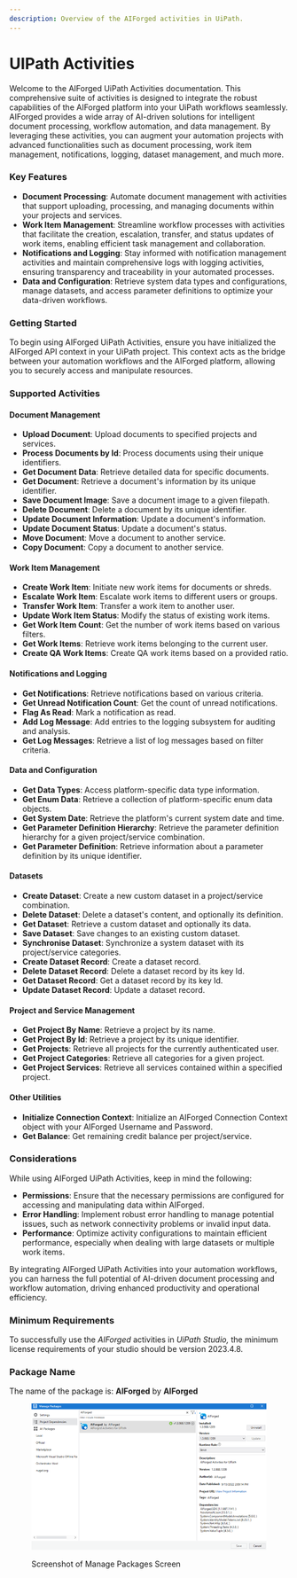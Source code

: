 ```yaml
---
description: Overview of the AIForged activities in UiPath.
---
```


# UIPath Activities

Welcome to the AIForged UiPath Activities documentation. This comprehensive suite of activities is designed to integrate the robust capabilities of the AIForged platform into your UiPath workflows seamlessly. AIForged provides a wide array of AI-driven solutions for intelligent document processing, workflow automation, and data management. By leveraging these activities, you can augment your automation projects with advanced functionalities such as document processing, work item management, notifications, logging, dataset management, and much more.

### Key Features

* **Document Processing**: Automate document management with activities that support uploading, processing, and managing documents within your projects and services.
* **Work Item Management**: Streamline workflow processes with activities that facilitate the creation, escalation, transfer, and status updates of work items, enabling efficient task management and collaboration.
* **Notifications and Logging**: Stay informed with notification management activities and maintain comprehensive logs with logging activities, ensuring transparency and traceability in your automated processes.
* **Data and Configuration**: Retrieve system data types and configurations, manage datasets, and access parameter definitions to optimize your data-driven workflows.

### Getting Started

To begin using AIForged UiPath Activities, ensure you have initialized the AIForged API context in your UiPath project. This context acts as the bridge between your automation workflows and the AIForged platform, allowing you to securely access and manipulate resources.

### Supported Activities

#### Document Management

* **Upload Document**: Upload documents to specified projects and services.
* **Process Documents by Id**: Process documents using their unique identifiers.
* **Get Document Data**: Retrieve detailed data for specific documents.
* **Get Document**: Retrieve a document's information by its unique identifier.
* **Save Document Image**: Save a document image to a given filepath.
* **Delete Document**: Delete a document by its unique identifier.
* **Update Document Information**: Update a document's information.
* **Update Document Status**: Update a document's status.
* **Move Document**: Move a document to another service.
* **Copy Document**: Copy a document to another service.

#### Work Item Management

* **Create Work Item**: Initiate new work items for documents or shreds.
* **Escalate Work Item**: Escalate work items to different users or groups.
* **Transfer Work Item**: Transfer a work item to another user.
* **Update Work Item Status**: Modify the status of existing work items.
* **Get Work Item Count**: Get the number of work items based on various filters.
* **Get Work Items**: Retrieve work items belonging to the current user.
* **Create QA Work Items**: Create QA work items based on a provided ratio.

#### Notifications and Logging

* **Get Notifications**: Retrieve notifications based on various criteria.
* **Get Unread Notification Count**: Get the count of unread notifications.
* **Flag As Read**: Mark a notification as read.
* **Add Log Message**: Add entries to the logging subsystem for auditing and analysis.
* **Get Log Messages**: Retrieve a list of log messages based on filter criteria.

#### Data and Configuration

* **Get Data Types**: Access platform-specific data type information.
* **Get Enum Data**: Retrieve a collection of platform-specific enum data objects.
* **Get System Date**: Retrieve the platform's current system date and time.
* **Get Parameter Definition Hierarchy**: Retrieve the parameter definition hierarchy for a given project/service combination.
* **Get Parameter Definition**: Retrieve information about a parameter definition by its unique identifier.

#### Datasets

* **Create Dataset**: Create a new custom dataset in a project/service combination.
* **Delete Dataset**: Delete a dataset's content, and optionally its definition.
* **Get Dataset**: Retrieve a custom dataset and optionally its data.
* **Save Dataset**: Save changes to an existing custom dataset.
* **Synchronise Dataset**: Synchronize a system dataset with its project/service categories.
* **Create Dataset Record**: Create a dataset record.
* **Delete Dataset Record**: Delete a dataset record by its key Id.
* **Get Dataset Record**: Get a dataset record by its key Id.
* **Update Dataset Record**: Update a dataset record.

#### Project and Service Management

* **Get Project By Name**: Retrieve a project by its name.
* **Get Project By Id**: Retrieve a project by its unique identifier.
* **Get Projects**: Retrieve all projects for the currently authenticated user.
* **Get Project Categories**: Retrieve all categories for a given project.
* **Get Project Services**: Retrieve all services contained within a specified project.

#### Other Utilities

* **Initialize Connection Context**: Initialize an AIForged Connection Context object with your AIForged Username and Password.
* **Get Balance**: Get remaining credit balance per project/service.

### Considerations

While using AIForged UiPath Activities, keep in mind the following:

* **Permissions**: Ensure that the necessary permissions are configured for accessing and manipulating data within AIForged.
* **Error Handling**: Implement robust error handling to manage potential issues, such as network connectivity problems or invalid input data.
* **Performance**: Optimize activity configurations to maintain efficient performance, especially when dealing with large datasets or multiple work items.

By integrating AIForged UiPath Activities into your automation workflows, you can harness the full potential of AI-driven document processing and workflow automation, driving enhanced productivity and operational efficiency.

### Minimum Requirements

To successfully use the _AIForged_ activities in _UiPath Studio,_ the minimum license requirements of your studio should be version 2023.4.8.

### Package Name

The name of the package is: **AIForged** by **AIForged**

<figure><img src="../assets/image (1) (1) (2) (2).png" alt=""><figcaption><p>Screenshot of Manage Packages Screen</p></figcaption></figure>


